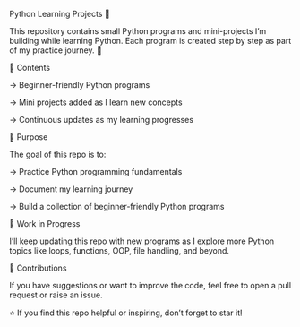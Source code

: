 Python Learning Projects 🐍

  This repository contains small Python programs and mini-projects I’m building while learning Python.
  Each program is created step by step as part of my practice journey. 🚀

📌 Contents

  -> Beginner-friendly Python programs

  -> Mini projects added as I learn new concepts

  -> Continuous updates as my learning progresses

🎯 Purpose

The goal of this repo is to:

  -> Practice Python programming fundamentals

  -> Document my learning journey

  -> Build a collection of beginner-friendly Python programs

🚧 Work in Progress

I’ll keep updating this repo with new programs as I explore more Python topics like loops, functions, OOP, file handling, and beyond.

🤝 Contributions

If you have suggestions or want to improve the code, feel free to open a pull request or raise an issue.

⭐ If you find this repo helpful or inspiring, don’t forget to star it!
